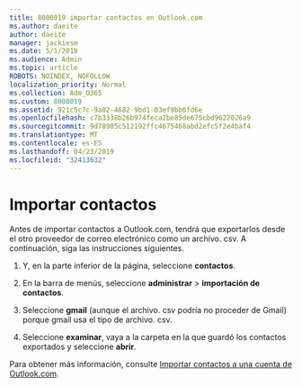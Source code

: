 ```yaml
---
title: 8000019 importar contactos en Outlook.com
ms.author: daeite
author: daeite
manager: jackiesm
ms.date: 5/1/2018
ms.audience: Admin
ms.topic: article
ROBOTS: NOINDEX, NOFOLLOW
localization_priority: Normal
ms.collection: Adm_O365
ms.custom: 8000019
ms.assetid: 921c5c7c-9a02-4682-9bd1-03ef9bb0fd6e
ms.openlocfilehash: c7b3338b26b974feca2be85de675cbd9622026a9
ms.sourcegitcommit: 9d78905c512192ffc4675468abd2efc5f2e4baf4
ms.translationtype: MT
ms.contentlocale: es-ES
ms.lasthandoff: 04/23/2019
ms.locfileid: "32413632"
---
```

# <a name="import-contacts"></a>Importar contactos

Antes de importar contactos a Outlook.com, tendrá que exportarlos desde el otro proveedor de correo electrónico como un archivo. csv. A continuación, siga las instrucciones siguientes.
  
1. Y, en la parte inferior de la página, seleccione **contactos**. 
    
2. En la barra de menús, seleccione **administrar** \> **importación de contactos**. 
    
3. Seleccione **gmail** (aunque el archivo. csv podría no proceder de Gmail) porque gmail usa el tipo de archivo. csv. 
    
4. Seleccione **examinar**, vaya a la carpeta en la que guardó los contactos exportados y seleccione **abrir**. 
    
Para obtener más información, consulte [Importar contactos a una cuenta de Outlook.com](https://go.microsoft.com/fwlink/p/?linkid=873136).
  

